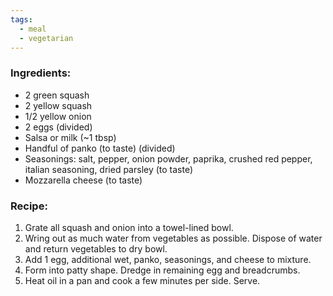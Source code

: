 ```yaml
---
tags:
  - meal
  - vegetarian
---
```

### Ingredients:
- 2 green squash
- 2 yellow squash
- 1/2 yellow onion
- 2 eggs (divided)
- Salsa or milk (~1 tbsp)
- Handful of panko (to taste) (divided)
- Seasonings: salt, pepper, onion powder, paprika, crushed red pepper, italian seasoning, dried parsley (to taste)
- Mozzarella cheese (to taste)

### Recipe:
1. Grate all squash and onion into a towel-lined bowl. 
2. Wring out as much water from vegetables as possible. Dispose of water and return vegetables to dry bowl. 
3. Add 1 egg, additional wet, panko, seasonings, and cheese to mixture. 
4. Form into patty shape. Dredge in remaining egg and breadcrumbs.
5. Heat oil in a pan and cook a few minutes per side. Serve. 